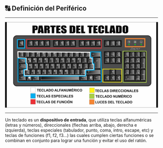 ## 🔠 Definición del Períférico
---
<img src="img/partes_teclado.jpg" alt="teclado" width="800" heigth="500">

---

Un teclado es un **dispositivo de entrada**, que utiliza teclas alfanuméricas (letras y números), direccionales (flechas arriba, abajo, derecha e izquierda), teclas especiales (tabulador, punto, coma, intro, escape, etc) y teclas de funciones (f1, f2, f3...) las cuales cumplen ciertas funciones o se combinan en conjunto para lograr una función y evitar el uso del ratón.
